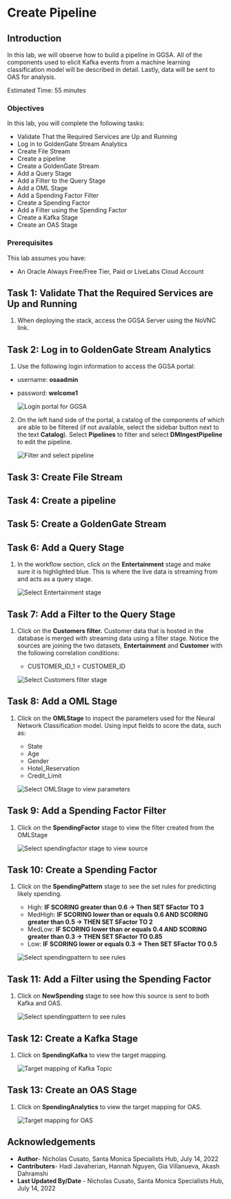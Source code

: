 # Create Pipeline

## Introduction
In this lab, we will observe how to build a pipeline in GGSA. All of the components used to elicit Kafka events from a machine learning classification model will be described in detail. Lastly, data will be sent to OAS for analysis. 

Estimated Time: 55 minutes

### Objectives

In this lab, you will complete the following tasks:
- Validate That the Required Services are Up and Running
- Log in to GoldenGate Stream Analytics
- Create File Stream
- Create a pipeline
- Create a GoldenGate Stream
- Add a Query Stage
- Add a Filter to the Query Stage
- Add a OML Stage
- Add a Spending Factor Filter
- Create a Spending Factor
- Add a Filter using the Spending Factor
- Create a Kafka Stage
- Create an OAS Stage
  
### Prerequisites

This lab assumes you have:
- An Oracle Always Free/Free Tier, Paid or LiveLabs Cloud Account

## Task 1: Validate That the Required Services are Up and Running

1. When deploying the stack, access the GGSA Server using the NoVNC link.

## Task 2: Log in to GoldenGate Stream Analytics

1. Use the following login information to access the GGSA portal:
- username: **osaadmin**
- password: **welcome1**

    ![Login portal for GGSA](images/ggsa-pipeline-login.png)

2. On the left hand side of the portal, a catalog of the components of which are able to be filtered (if not available, select the sidebar button next to the text **Catalog**). Select **Pipelines** to filter and select **DMIngestPipeline** to edit the pipeline. 

    ![Filter and select pipeline](images/select-pipeline.png)

## Task 3: Create File Stream



## Task 4: Create a pipeline

## Task 5: Create a GoldenGate Stream

## Task 6: Add a Query Stage

1. In the workflow section, click on the **Entertainment** stage and make sure it is highlighted blue. This is where the live data is streaming from and acts as a query stage.

    ![Select Entertainment stage](images/entertainment-stage.png)

## Task 7: Add a Filter to the Query Stage

1. Click on the **Customers filter.** Customer data that is hosted in the database is merged with streaming data using a filter stage. Notice the sources are joining the two datasets, **Entertainment** and **Customer** with the following correlation conditions:
    - CUSTOMER_ID_1 = CUSTOMER_ID

    ![Select Customers filter stage](images/filter-customer.png)

## Task 8: Add a OML Stage

1. Click on the **OMLStage** to inspect the parameters used for the Neural Network Classification model. Using input fields to score the data, such as:
    - State
    - Age
    - Gender
    - Hotel_Reservation 
    - Credit_Limit

    ![Select OMLStage to view parameters](images/oml-parameters.png)

## Task 9: Add a Spending Factor Filter

1. Click on the **SpendingFactor** stage to view the filter created from the OMLStage

    ![Select spendingfactor stage to view source](images/spendingfactor-filter.png)

## Task 10: Create a Spending Factor

1. Click on the **SpendingPattern** stage to see the set rules for predicting likely spending.
    - High: **IF SCORING greater than 0.6 -> Then SET SFactor TO 3**
    - MedHigh: **IF SCORING lower than or equals 0.6 AND SCORING greater than 0.5 -> THEN SET SFactor TO 2**
    - MedLow: **IF SCORING lower than or equals 0.4 AND SCORING greater than 0.3 -> THEN SET SFactor TO 0.85**
    - Low: **IF SCORING lower or equals 0.3 -> Then SET SFactor TO 0.5**

    ![Select spendingpattern to see rules](images/high-rule.png)

## Task 11: Add a Filter using the Spending Factor

1. Click on **NewSpending** stage to see how this source is sent to both Kafka and OAS.

   ![Select spendingpattern to see rules](images/high-rule.png)

## Task 12: Create a Kafka Stage

1. Click on **SpendingKafka** to view the target mapping.

   ![Target mapping of Kafka Topic](images/kafka-stage.png)


## Task 13: Create an OAS Stage

1. Click on **SpendingAnalytics** to view the target mapping for OAS.

   ![Target mapping for OAS](images/oas-stage.png)

## Acknowledgements

- **Author**- Nicholas Cusato, Santa Monica Specialists Hub, July 14, 2022
- **Contributers**- Hadi Javaherian, Hannah Nguyen, Gia Villanueva, Akash Dahramshi
- **Last Updated By/Date** - Nicholas Cusato, Santa Monica Specialists Hub, July 14, 2022